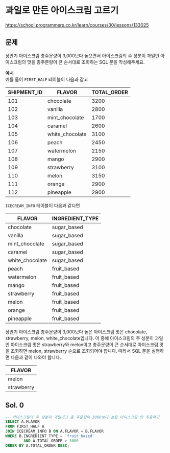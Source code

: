 # 과일로 만든 아이스크림 고르기
https://school.programmers.co.kr/learn/courses/30/lessons/133025

## 문제
상반기 아이스크림 총주문량이 3,000보다 높으면서 아이스크림의 주 성분이 과일인 아이스크림의 맛을 총주문량이 큰 순서대로 조회하는 SQL 문을 작성해주세요.

**예시**   
예를 들어 `FIRST_HALF` 테이블이 다음과 같고

| SHIPMENT_ID | FLAVOR           | TOTAL_ORDER |
|-------------|------------------|-------------|
| 101         | chocolate        | 3200        |
| 102         | vanilla          | 2800        |
| 103         | mint_chocolate   | 1700        |
| 104         | caramel          | 2600        |
| 105         | white_chocolate  | 3100        |
| 106         | peach            | 2450        |
| 107         | watermelon       | 2150        |
| 108         | mango            | 2900        |
| 109         | strawberry       | 3100        |
| 110         | melon            | 3150        |
| 111         | orange           | 2900        |
| 112         | pineapple        | 2900        |

`ICECREAM_INFO` 테이블이 다음과 같다면

| FLAVOR           | INGREDIENT_TYPE |
|------------------|-----------------|
| chocolate        | sugar_based     |
| vanilla          | sugar_based     |
| mint_chocolate   | sugar_based     |
| caramel          | sugar_based     |
| white_chocolate  | sugar_based     |
| peach            | fruit_based     |
| watermelon       | fruit_based     |
| mango            | fruit_based     |
| strawberry       | fruit_based     |
| melon            | fruit_based     |
| orange           | fruit_based     |
| pineapple        | fruit_based     |

상반기 아이스크림 총주문량이 3,000보다 높은 아이스크림 맛은 chocolate, strawberry, melon, white_chocolate입니다. 이 중에 아이스크림의 주 성분이 과일인 아이스크림 맛은 strawberry와 melon이고 총주문량이 큰 순서대로 아이스크림 맛을 조회하면 melon, strawberry 순으로 조회되어야 합니다. 따라서 SQL 문을 실행하면 다음과 같이 나와야 합니다.

|FLAVOR|
|-|
|melon|
|strawberry|

## Sol. 0
```sql
-- 아이스크림의 주 성분이 과일이고 총 주문량이 3000보다 높은 아이스크림 맛 추출하기
SELECT A.FLAVOR
FROM FIRST_HALF A
JOIN ICECREAM_INFO B ON A.FLAVOR = B.FLAVOR
WHERE B.INGREDIENT_TYPE = 'fruit_based' 
        AND A.TOTAL_ORDER > 3000
ORDER BY A.TOTAL_ORDER DESC;
```